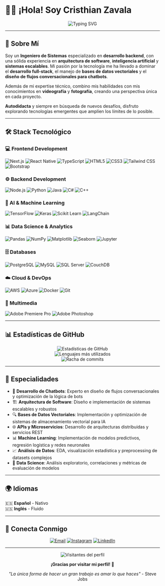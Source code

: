 # 👨‍💻 ¡Hola! Soy Cristhian Zavala

<div align="center">
  <img src="https://readme-typing-svg.herokuapp.com?font=Fira+Code&pause=1000&color=2F81F7&width=435&lines=Systems+Engineer;Backend+Developer;AI+Enthusiast;Full+Stack+Developer" alt="Typing SVG" />
</div>

---

## 🚀 Sobre Mí

Soy un **Ingeniero de Sistemas** especializado en **desarrollo backend**, con una sólida experiencia en **arquitectura de software**, **inteligencia artificial** y **sistemas escalables**. Mi pasión por la tecnología me ha llevado a dominar el **desarrollo full-stack**, el manejo de **bases de datos vectoriales** y el **diseño de flujos conversacionales para chatbots**.

Además de mi expertise técnico, combino mis habilidades con mis conocimientos en **videografía** y **fotografía**, creando una perspectiva única en cada proyecto.

**Autodidacta** y siempre en búsqueda de nuevos desafíos, disfruto explorando tecnologías emergentes que amplíen los límites de lo posible.

---

## 🛠️ Stack Tecnológico

### 💻 Frontend Development
![Next.js](https://img.shields.io/badge/Next.js-000000?style=for-the-badge&logo=next.js&logoColor=white)
![React Native](https://img.shields.io/badge/React_Native-20232A?style=for-the-badge&logo=react&logoColor=61DAFB)
![TypeScript](https://img.shields.io/badge/TypeScript-007ACC?style=for-the-badge&logo=typescript&logoColor=white)
![HTML5](https://img.shields.io/badge/HTML5-E34F26?style=for-the-badge&logo=html5&logoColor=white)
![CSS3](https://img.shields.io/badge/CSS3-1572B6?style=for-the-badge&logo=css3&logoColor=white)
![Tailwind CSS](https://img.shields.io/badge/Tailwind_CSS-38B2AC?style=for-the-badge&logo=tailwind-css&logoColor=white)
![Bootstrap](https://img.shields.io/badge/Bootstrap-563D7C?style=for-the-badge&logo=bootstrap&logoColor=white)

### ⚙️ Backend Development
![Node.js](https://img.shields.io/badge/Node.js-43853D?style=for-the-badge&logo=node.js&logoColor=white)
![Python](https://img.shields.io/badge/Python-3776AB?style=for-the-badge&logo=python&logoColor=white)
![Java](https://img.shields.io/badge/Java-ED8B00?style=for-the-badge&logo=java&logoColor=white)
![C#](https://img.shields.io/badge/C%23-239120?style=for-the-badge&logo=c-sharp&logoColor=white)
![C++](https://img.shields.io/badge/C%2B%2B-00599C?style=for-the-badge&logo=c%2B%2B&logoColor=white)

### 🤖 AI & Machine Learning
![TensorFlow](https://img.shields.io/badge/TensorFlow-FF6F00?style=for-the-badge&logo=tensorflow&logoColor=white)
![Keras](https://img.shields.io/badge/Keras-D00000?style=for-the-badge&logo=keras&logoColor=white)
![Scikit Learn](https://img.shields.io/badge/scikit_learn-F7931E?style=for-the-badge&logo=scikit-learn&logoColor=white)
![LangChain](https://img.shields.io/badge/LangChain-121212?style=for-the-badge&logo=chainlink&logoColor=white)

### 📊 Data Science & Analytics
![Pandas](https://img.shields.io/badge/Pandas-2C2D72?style=for-the-badge&logo=pandas&logoColor=white)
![NumPy](https://img.shields.io/badge/NumPy-013243?style=for-the-badge&logo=numpy&logoColor=white)
![Matplotlib](https://img.shields.io/badge/Matplotlib-11557c?style=for-the-badge&logo=matplotlib&logoColor=white)
![Seaborn](https://img.shields.io/badge/Seaborn-3776AB?style=for-the-badge&logo=python&logoColor=white)
![Jupyter](https://img.shields.io/badge/Jupyter-F37626?style=for-the-badge&logo=jupyter&logoColor=white)

### 🗄️ Databases
![PostgreSQL](https://img.shields.io/badge/PostgreSQL-316192?style=for-the-badge&logo=postgresql&logoColor=white)
![MySQL](https://img.shields.io/badge/MySQL-005C84?style=for-the-badge&logo=mysql&logoColor=white)
![SQL Server](https://img.shields.io/badge/Microsoft_SQL_Server-CC2927?style=for-the-badge&logo=microsoft-sql-server&logoColor=white)
![CouchDB](https://img.shields.io/badge/CouchDB-E42528?style=for-the-badge&logo=apache-couchdb&logoColor=white)

### ☁️ Cloud & DevOps
![AWS](https://img.shields.io/badge/Amazon_AWS-FF9900?style=for-the-badge&logo=amazonaws&logoColor=white)
![Azure](https://img.shields.io/badge/Microsoft_Azure-0089D0?style=for-the-badge&logo=microsoft-azure&logoColor=white)
![Docker](https://img.shields.io/badge/Docker-2CA5E0?style=for-the-badge&logo=docker&logoColor=white)
![Git](https://img.shields.io/badge/Git-F05032?style=for-the-badge&logo=git&logoColor=white)

### 🎥 Multimedia
![Adobe Premiere Pro](https://img.shields.io/badge/Adobe%20Premiere%20Pro-9999FF?style=for-the-badge&logo=adobe%20premiere%20pro&logoColor=white)
![Adobe Photoshop](https://img.shields.io/badge/Adobe%20Photoshop-31A8FF?style=for-the-badge&logo=adobe%20photoshop&logoColor=white)

---

## 📊 Estadísticas de GitHub

<div align="center">
  <img src="https://github-readme-stats.vercel.app/api?username=tuusuario&show_icons=true&theme=radical&hide_border=true&count_private=true" alt="Estadísticas de GitHub" />
</div>

<div align="center">
  <img src="https://github-readme-stats.vercel.app/api/top-langs/?username=tuusuario&layout=compact&theme=radical&hide_border=true&langs_count=8" alt="Lenguajes más utilizados" />
</div>

<div align="center">
  <img src="https://github-readme-streak-stats.herokuapp.com/?user=tuusuario&theme=radical&hide_border=true" alt="Racha de commits" />
</div>

---

## 🎯 Especialidades

- 🤖 **Desarrollo de Chatbots**: Experto en diseño de flujos conversacionales y optimización de la lógica de bots
- 🏗️ **Arquitectura de Software**: Diseño e implementación de sistemas escalables y robustos
- 🔍 **Bases de Datos Vectoriales**: Implementación y optimización de sistemas de almacenamiento vectorial para IA
- 🌐 **APIs y Microservicios**: Desarrollo de arquitecturas distribuidas y servicios REST
- 📊 **Machine Learning**: Implementación de modelos predictivos, regresión logística y redes neuronales
- 📈 **Análisis de Datos**: EDA, visualización estadística y preprocessing de datasets complejos
- 🔬 **Data Science**: Análisis exploratorio, correlaciones y métricas de evaluación de modelos

---

## 🌍 Idiomas

🇪🇸 **Español** - Nativo  
🇺🇸 **Inglés** - Fluido

---

## 🤝 Conecta Conmigo

<div align="center">

[![Email](https://img.shields.io/badge/Email-D14836?style=for-the-badge&logo=gmail&logoColor=white)](mailto:zavalacris799@gmail.com)
[![Instagram](https://img.shields.io/badge/Instagram-E4405F?style=for-the-badge&logo=instagram&logoColor=white)](https://instagram.com/tedecato)
[![LinkedIn](https://img.shields.io/badge/LinkedIn-0077B5?style=for-the-badge&logo=linkedin&logoColor=white)](https://linkedin.com/in/tuusuario)

</div>

---

<div align="center">
  <img src="https://komarev.com/ghpvc/?username=tuusuario&color=blueviolet&style=for-the-badge" alt="Visitantes del perfil" />
</div>

<div align="center">
  
**¡Gracias por visitar mi perfil! 🚀**
  
*"La única forma de hacer un gran trabajo es amar lo que haces"* - Steve Jobs

</div>
